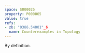 ```yaml
---
space: S000025
property: P000065
value: true
refs:
- zb: "0386.54001"_6
  name: Counterexamples in Topology
---
```


By definition.
